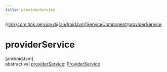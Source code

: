 ```yaml
---
title: providerService
---
```

//[link](../../../index.html)/[com.tink.service.di](../index.html)/[[androidJvm]ServiceComponent](index.html)/[providerService](provider-service.html)



# providerService



[androidJvm]\
abstract val [providerService](provider-service.html): [ProviderService](../../com.tink.service.provider/[android-jvm]-provider-service/index.html)




